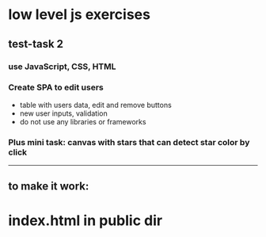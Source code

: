 # low level js exercises

## test-task 2

### use JavaScript, CSS, HTML

### Create SPA to edit users

- table with users data, edit and remove buttons
- new user inputs, validation
- do not use any libraries or frameworks

### Plus mini task: canvas with stars that can detect star color by click

---
## to make it work:

# index.html in public dir
